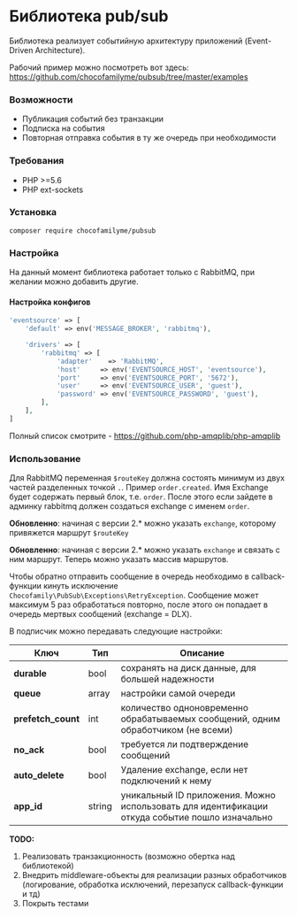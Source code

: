 # Библиотека pub/sub

Библиотека реализует событийную архитектуру приложений (Event-Driven Architecture).

Рабочий пример можно посмотреть вот здесь: https://github.com/chocofamilyme/pubsub/tree/master/examples

### Возможности
- Публикация событий без транзакции
- Подписка на события
- Повторная отправка события в ту же очередь при необходимости

### Требования
- PHP >=5.6
- PHP ext-sockets

### Установка
```
composer require chocofamilyme/pubsub
```

### Настройка

На данный момент библиотека работает только с RabbitMQ, при желании можно добавить другие.

#### Настройка конфигов
```php
'eventsource' => [
    'default' => env('MESSAGE_BROKER', 'rabbitmq'),

    'drivers' => [
        'rabbitmq' => [
            'adapter'    => 'RabbitMQ',
            'host'     => env('EVENTSOURCE_HOST', 'eventsource'),
            'port'     => env('EVENTSOURCE_PORT', '5672'),
            'user'     => env('EVENTSOURCE_USER', 'guest'),
            'password' => env('EVENTSOURCE_PASSWORD', 'guest'),
        ],
    ],
]
```

Полный список смотрите - https://github.com/php-amqplib/php-amqplib

### Использование

Для RabbitMQ переменная `$routeKey` должна состоять минимум из двух частей разделенных точкой `.`. Пример `order.created`. Имя Exchange будет содержать первый блок, т.е. `order`. После этого если зайдете в админку rabbitmq должен создаться exchange с именем `order`.

**Обновленно**: начиная с версии 2.* можно указать `exchange`, которому привяжется маршрут `$routeKey`

**Обновленно**: начиная с версии 2.* можно указать `exchange` и связать с ним маршрут. Теперь можно указать массив  маршрутов.

Чтобы обратно отправить сообщение в очередь необходимо в callback-функции кинуть исключение `Chocofamily\PubSub\Exceptions\RetryException`. Сообщение может максимум 5 раз обработаться повторно, после этого он попадает в очередь мертвых сообщений (exchange = DLX).

В подписчик можно передавать следующие настройки:

 | Ключ | Тип | Описание |
 |--|--|--|
 | **durable** | bool | сохранять на диск данные, для большей надежности |
 | **queue** | array | настройки самой очереди |
 | **prefetch_count** | int | количество одноновременно обрабатываемых сообщений, одним обработчиком (не всеми) |
 | **no_ack** | bool | требуется ли подтверждение сообщений |
 | **auto_delete** | bool | Удаление exchange, если нет подключений к нему |
 | **app_id** | string | уникальный ID приложения. Можно использовать для идентификации откуда событие пошло изначально |

**TODO:**

 1. Реализовать транзакционность (возможно обертка над библиотекой)
 2. Внедрить middleware-объекты для реализации разных обработчиков (логирование, обработка исключений, перезапуск callback-функции и тд)
 3. Покрыть тестами
